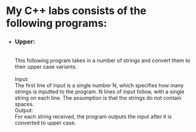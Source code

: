 <h1>My C++ labs consists of the following programs: </h1>
<ul>
<li><h3>Upper:</h3></br>This following program takes in a number of strings and convert them to their upper case variants.</br></br>
Input:</br>
The first line of input is a single number N, which specifies how many strings is inputted to
the program. N lines of input follow, with a single string on each line. The assumption is that the
strings do not contain spaces.</br>
Output:</br>
For each string received, the program outputs the input after it is converted to upper case.

</li>

















  
</ul>

